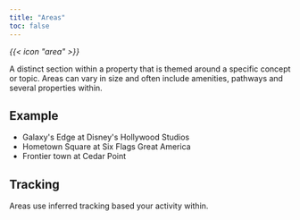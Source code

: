 ```yaml
---
title: "Areas"
toc: false
---
```


<i class="bigIcon">{{< icon "area" >}}</i>

A distinct section within a property that is themed around a specific concept or topic. Areas can vary in size and often include amenities, pathways and several properties within.


## Example

* Galaxy's Edge at Disney's Hollywood Studios
* Hometown Square at Six Flags Great America
* Frontier town at Cedar Point

## Tracking
Areas use inferred tracking based your activity within.